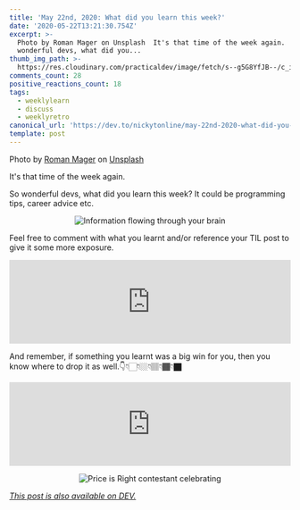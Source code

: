 ```yaml
---
title: 'May 22nd, 2020: What did you learn this week?'
date: '2020-05-22T13:21:30.754Z'
excerpt: >-
  Photo by Roman Mager on Unsplash  It's that time of the week again.  So
  wonderful devs, what did you...
thumb_img_path: >-
  https://res.cloudinary.com/practicaldev/image/fetch/s--g5G8YfJB--/c_imagga_scale,f_auto,fl_progressive,h_420,q_auto,w_1000/https://dev-to-uploads.s3.amazonaws.com/i/6kvrrext3bja3z3xza6r.jpg
comments_count: 28
positive_reactions_count: 18
tags:
  - weeklylearn
  - discuss
  - weeklyretro
canonical_url: 'https://dev.to/nickytonline/may-22nd-2020-what-did-you-learn-this-week-3m0b'
template: post
---
```

Photo by [Roman Mager](https://unsplash.com/@roman_lazygeek?utm_source=unsplash&utm_medium=referral&utm_content=creditCopyText) on [Unsplash](https://unsplash.com/s/photos/learn?utm_source=unsplash&utm_medium=referral&utm_content=creditCopyText)

It's that time of the week again.

So wonderful devs, what did you learn this week? It could be programming tips, career advice etc.

<center>

![Information flowing through your brain](https://media.giphy.com/media/qKltgF7Aw515K/giphy.gif)

</center>

Feel free to comment with what you learnt and/or reference your TIL post to give it some more exposure.


<iframe class="liquidTag" src="https://dev.to/embed/tag?args=todayilearned" style="border: 0; width: 100%;"></iframe>


And remember, if something you learnt was a big win for you, then you know where to drop it as well.👇👇🏻👇🏼👇🏽👇🏾👇🏿


<iframe class="liquidTag" src="https://dev.to/embed/link?args=https%3A%2F%2Fdev.to%2Fgraciegregory%2Fwhat-was-your-win-this-week-57pc" style="border: 0; width: 100%;"></iframe>


<center>

![Price is Right contestant celebrating](https://media.giphy.com/media/gF29UEqBhSoDY8LHKg/giphy.gif)

</center>

*[This post is also available on DEV.](https://dev.to/nickytonline/may-22nd-2020-what-did-you-learn-this-week-3m0b)*


<script>
const parent = document.getElementsByTagName('head')[0];
const script = document.createElement('script');
script.type = 'text/javascript';
script.src = 'https://cdnjs.cloudflare.com/ajax/libs/iframe-resizer/4.1.1/iframeResizer.min.js';
script.charset = 'utf-8';
script.onload = function() {
    window.iFrameResize({}, '.liquidTag');
};
parent.appendChild(script);
</script>    
